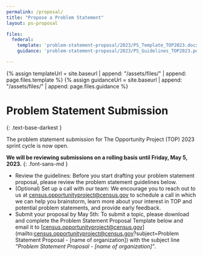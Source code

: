 ```yaml
---
permalink: /proposal/
title: "Propose a Problem Statement"
layout: ps-proposal

files:
  federal:
    template: 'problem-statement-proposal/2023/PS_Template_TOP2023.docx'
    guidance: 'problem-statement-proposal/2023/PS_Guidelines_TOP2023.pdf'

---
```

{% assign templateUrl = site.baseurl | append: "/assets/files/" | append: page.files.template %}
{% assign guidanceUrl = site.baseurl | append: "/assets/files/" | append: page.files.guidance %}

# Problem Statement Submission
{: .text-base-darkest }

The problem statement submission for The Opportunity Project (TOP) 2023 sprint cycle is now open.

**We will be reviewing submissions on a rolling basis until Friday, May 5, 2023.**
{: .font-sans-md }

- Review the guidelines: Before you start drafting your problem statement proposal, please review the problem statement guidelines below.
- (Optional) Set up a call with our team: We encourage you to reach out to us at census.opportunityproject@census.gov to schedule a call in which we can help you brainstorm, learn more about your interest in TOP and potential problem statements, and provide early feedback.
- Submit your proposal by May 5th: To submit a topic, please download and complete the Problem Statement Proposal Template below and email it to [census.opportunityproject@census.gov](mailto:census.opportunityproject@census.gov?subject=Problem Statement Proposal - [name of organization]) with the subject line *“Problem Statement Proposal - [name of organization]”*.
